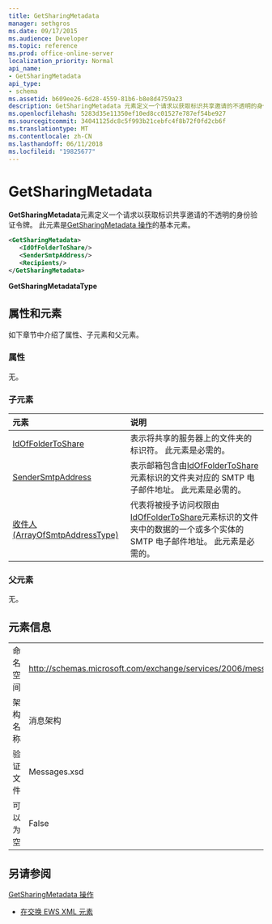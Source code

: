 ```yaml
---
title: GetSharingMetadata
manager: sethgros
ms.date: 09/17/2015
ms.audience: Developer
ms.topic: reference
ms.prod: office-online-server
localization_priority: Normal
api_name:
- GetSharingMetadata
api_type:
- schema
ms.assetid: b609ee26-6d28-4559-81b6-b8e8d4759a23
description: GetSharingMetadata 元素定义一个请求以获取标识共享邀请的不透明的身份验证令牌。 此元素是 GetSharingMetadata 操作的基本元素。
ms.openlocfilehash: 5283d35e11350ef10ed8cc01527e787ef54be927
ms.sourcegitcommit: 34041125dc8c5f993b21cebfc4f8b72f0fd2cb6f
ms.translationtype: MT
ms.contentlocale: zh-CN
ms.lasthandoff: 06/11/2018
ms.locfileid: "19825677"
---
```

# <a name="getsharingmetadata"></a>GetSharingMetadata

**GetSharingMetadata**元素定义一个请求以获取标识共享邀请的不透明的身份验证令牌。 此元素是[GetSharingMetadata 操作](getsharingmetadata-operation.md)的基本元素。
  
```XML
<GetSharingMetadata>
   <IdOfFolderToShare/>
   <SenderSmtpAddress/>
   <Recipients/>
</GetSharingMetadata>
```

 **GetSharingMetadataType**
## <a name="attributes-and-elements"></a>属性和元素

如下章节中介绍了属性、子元素和父元素。
  
### <a name="attributes"></a>属性

无。
  
### <a name="child-elements"></a>子元素

|**元素**|**说明**|
|:-----|:-----|
|[IdOfFolderToShare](idoffoldertoshare.md) <br/> |表示将共享的服务器上的文件夹的标识符。 此元素是必需的。  <br/> |
|[SenderSmtpAddress](sendersmtpaddress.md) <br/> |表示邮箱包含由[IdOfFolderToShare](idoffoldertoshare.md)元素标识的文件夹对应的 SMTP 电子邮件地址。 此元素是必需的。  <br/> |
|[收件人 (ArrayOfSmtpAddressType)](recipients-arrayofsmtpaddresstype.md) <br/> |代表将被授予访问权限由[IdOfFolderToShare](idoffoldertoshare.md)元素标识的文件夹中的数据的一个或多个实体的 SMTP 电子邮件地址。 此元素是必需的。  <br/> |
   
### <a name="parent-elements"></a>父元素

无。
  
## <a name="element-information"></a>元素信息

|||
|:-----|:-----|
|命名空间  <br/> |http://schemas.microsoft.com/exchange/services/2006/messages  <br/> |
|架构名称  <br/> |消息架构  <br/> |
|验证文件  <br/> |Messages.xsd  <br/> |
|可以为空  <br/> |False  <br/> |
   
## <a name="see-also"></a>另请参阅



[GetSharingMetadata 操作](getsharingmetadata-operation.md)


- [在交换 EWS XML 元素](ews-xml-elements-in-exchange.md)

